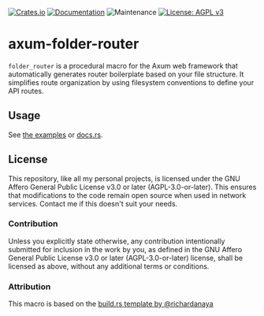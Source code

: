 
[![Crates.io](https://img.shields.io/crates/v/axum-folder-router)](https://crates.io/crates/axum-folder-router)
[![Documentation](https://docs.rs/axum-folder-router/badge.svg)](https://docs.rs/axum-folder-router)
![Maintenance](https://img.shields.io/badge/maintenance-activly--developed-brightgreen.svg)
[![License: AGPL v3](https://img.shields.io/badge/License-AGPL_v3-blue.svg)](https://www.gnu.org/licenses/agpl-3.0)


# axum-folder-router

```folder_router``` is a procedural macro for the Axum web framework that automatically generates router boilerplate based on your file structure.
It simplifies route organization by using filesystem conventions to define your API routes.

## Usage

See [the examples](./examples) or [docs.rs](https://docs.rs/axum-folder-router).

## License

This repository, like all my personal projects, is licensed under the GNU Affero General Public License v3.0 or later (AGPL-3.0-or-later). 
This ensures that modifications to the code remain open source when used in network services. 
Contact me if this doesn't suit your needs.

### Contribution

Unless you explicitly state otherwise, any contribution intentionally submitted for inclusion in the work by you, as defined in the GNU Affero General Public License v3.0 or later (AGPL-3.0-or-later) license, shall be licensed as above, without any additional terms or conditions.

### Attribution

This macro is based on the [build.rs template by @richardanaya](https://github.com/richardanaya/axum-folder-router-htmx)
